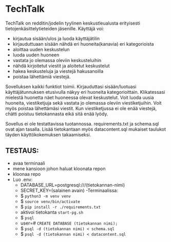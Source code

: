 # TechTalk

TechTalk on redditin/jodelin tyylinen keskustleualusta erityisesti tietojenkäsittelytieteiden jäsenille.
Käyttäjä voi:
- kirjautua sisään/ulos ja luoda käyttäjätilin
- kirjauduttuaan sisään nähdä eri huoneita(kanavia) eri kategorioista
- aloittaa uuden keskustelun
- luoda uuden huoneen
- vastata jo olemassa oleviin keskusteluihin
- nähdä kirjoitetut viestit ja aloitetut keskustelut
- hakea keskusteluja ja viestejä hakusanoilla
- poistaa lähettämiä viestejä.

Sovelluksen kaikki funktiot toimii. Kirjauduttasi sisään/luotuasi käyttäjätunnuksen etusivulla näkyy eri huoneita kategorioittain. Klikatessasi mielestä huonetta näet huoneessa olevat keskustelut. Voit luoda uusia huoneita, viestiketjuja sekä vastata jo olemassa oleviin viestiketjuihin. Voit myös poistaa lähettämäsi viestit. Kun viestiketjussa ei ole enää viestejä, chätti poistuu tietokannasta eikä sitä enää lyödy.

Sovellus ei ole testattavissa tuotannossa. requirements.txt ja schema.sql ovat ajan tasalla. Lisää tietokantaan myös datacontent.sql mukaiset taulukot täyden käyttökokemuksen takaamiseksi.  

## TESTAUS:
- avaa terminaali
- mene kansioon johon haluat kloonata repon
- kloonaa repo
- Luo .env:
  - DATABASE_URL=postgresql:///(tietokannan-nimi)
  - SECRET_KEY=(salainen avain)
-Terminaalissa:
  - $ `python3 -m venv venv`
  - $ `source venv/bin/activate`
  - $ `pip install -r ./requirements.txt`
  - aktivoi tietokanta `start-pg.sh`
  - $ `psql`
  - user=# `CREATE DATABASE (tietokannan nimi);`
  - $ `psql -d (tietokannan nimi) < schema.sql`
  - $ `psql -d (tietokannan nimi) < datacontent.sql`
